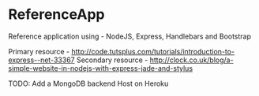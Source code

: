 ReferenceApp
============

Reference application using - NodeJS, Express, Handlebars and Bootstrap

Primary resource - http://code.tutsplus.com/tutorials/introduction-to-express--net-33367
Secondary resource - http://clock.co.uk/blog/a-simple-website-in-nodejs-with-express-jade-and-stylus


TODO: 
Add a MongoDB backend
Host on Heroku
